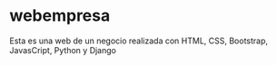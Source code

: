 # webempresa
Esta es una web de un negocio realizada con HTML, CSS, Bootstrap, JavasCript, Python y Django
